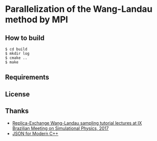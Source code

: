 # Parallelization of the Wang-Landau method by MPI
## How to build
~~~shell-session
$ cd build
$ mkdir log
$ cmake ..
$ make
~~~
## Requirements

## License

## Thanks
- [Replica-Exchange Wang-Landau sampling tutorial lectures at IX Brazilian Meeting on Simulational Physics, 2017](https://github.com/yingwaili/bmsp2017)
- [JSON for Modern C++](https://github.com/nlohmann/json#)
